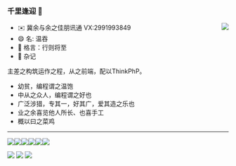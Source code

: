 ### 千里逢迎 👋

<img align="right" src="https://github-readme-stats.vercel.app/api?username=gujijiu&count_private=true&show_icons=true&theme=radicalhide_title=true&show_icons=true" />

<!--
**gujijiu/gujijiu** is a ✨ _special_ ✨ repository because its `README.md` (this file) appears on your GitHub profile.

Here are some ideas to get you started:
 -->
- ✉️ 冀余与余之佳朋讯通 VX:2991993849
- 😄 名: 温吞
- 💬 格言：行则将至
- 📄  杂记

主差之构筑运作之程，从之前端，配以ThinkPhP。
- 幼贫，编程谓之温饱
- 中从之众人，编程谓之好也
- 广泛涉猎，专其一，好其广，爱其造之乐也
- 业之余喜览他人所长、也喜手工
- 概以曰之菜鸡

---

[![](https://img.shields.io/badge/-JavaScript-red?style=flat-square&logo=javascript&logoColor=white)](#)[![](https://img.shields.io/badge/vue-4FC08D?style=flat-square&logo=Vue.js&logoColor=white)](#)[![](https://img.shields.io/badge/Webpack-4FC08D?style=flat-square&logo=Webpack&logoColor=white)](#)[![](https://img.shields.io/badge/Vite-1E90FF?style=flat-square&logo=Vite&logoColor=white)](#)[![](https://img.shields.io/badge/react-61DAFB?style=flat-square&logo=React&logoColor=white)](#)[![](https://img.shields.io/badge/-TypeScript-blue?style=flat-square&logo=typescript&logoColor=white)](#)

[![](https://img.shields.io/badge/PHP-61DAFB?style=flat-square&logo=php&logoColor=white)](#) [![](https://img.shields.io/badge/-Python-blue?style=flat-square&logo=python&logoColor=white)](#) ![](https://img.shields.io/badge/Golang-1E90FF?style=flat-square&logo=go&logoColor=white)
